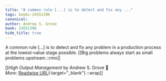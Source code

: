 ```yaml
---
title: "A common rule [...] is to detect and fix any ..."
tags: books-24551396
canonical: 
author: Andrew S. Grove
book: 24551396
hide_title: true
---
```


A common rule [...] is to detect and fix any problem in a production process at the lowest-value stage possible.
[[Big problems always start as small problems upstream.::rmn]]


[[<cite>_High Output Management_</cite> by Andrew S. Grove 📕<br>
_More_: [Readwise URL](https://readwise.io/open/478843143){:target="_blank"}
::wrap]]